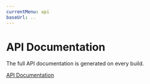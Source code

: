 ```yaml
---
currentMenu: api
baseUrl: ..
---
```


# API Documentation

The full API documentation is generated on every build.

[API Documentation](http://docs.buildr-framework.io/classloader/api)
